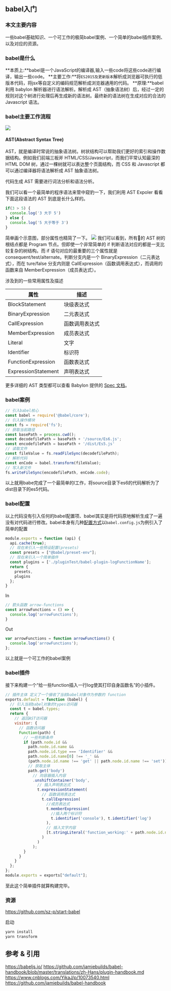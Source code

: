 
## babel入门
### 本文主要内容
一些babel基础知识、一个可工作的极简babel案例、一个简单的babel插件案例、以及对应的资源。
### babel是什么
**本质上:**babel是一个JavaScript的编译器,输入一些code将这些code进行编译，输出一些code。
**主要工作:**将`ES2015及更新版本`解析成浏览器可执行的低版本代码，将jsx等自定义的编码规范解析成浏览器通用的代码。
**原理:**babel 利用 babylon 解析器进行语法解析。解析成 AST（抽象语法树）后，经过一定的规则对这个树进行处理后再生成新的语法树。最终新的语法树在生成对应的合法的 Javascript 语法。

### babel主要工作流程
![](https://img2018.cnblogs.com/blog/670552/201812/670552-20181205212510553-1362113919.png)
#### AST(Abstract Syntax Tree)
AST，就是编译时常说的抽象语法树。树状结构可以帮助我们更好的索引和操作数据结构。例如我们前端三板斧 HTML/CSS/Javascript，而我们平常认知最深的 HTML DOM 树，通过一棵树就可以表达整个页面结构，而 CSS 和 Javascript 都可以通过编译器将语法解析成 AST 抽象语法树。

代码生成 AST 需要进行词法分析和语法分析。

我们可以看一个最简单的程序语法来管中窥豹一下，我们利用 AST Expoler 看看下面这段语法的 AST 到底是长什么样的。
```javascript
if(3 > 5) {
  console.log('3 大于 5')
} else {
  console.log('5 大于等于 3')
}
```
简单画个示意图，部分属性也精简了一下。
![](https://img2018.cnblogs.com/blog/670552/201812/670552-20181205212523750-1252562475.png)
我们可以看到，所有的 AST 树的根结点都是 Program 节点。但即使一个非常简单的 if 判断语法对应的都是一支比较复杂的树结构。而 if 语句对应的最重要的三个属性就是 consequent/test/alternate。判断分支内是一个 BinaryExpression（二元表达式），而在 ture/false 分支内则是 CallExpression（函数调用表达式），而调用的函数来自 MemberExpression（成员表达式）。

涉及到的一些常用属性及描述

| 属性                | 描述           |
| ------------------- | -------------- |
| BlockStatement      | 块级表达式     |
| BinaryExpression    | 二元表达式     |
| CallExpression      | 函数调用表达式 |
| MemberExpression    | 成员表达式     |
| Literal             | 文字           |
| Identifier          | 标识符         |
| FunctionExpression  | 函数表达式     |
| ExpressionStatement | 声明表达式     |

更多详细的 AST 类型都可以查看 Babylon 提供的 [Spec 文档](https://github.com/babel/babylon/blob/master/ast/spec.md)。

### babel案例

```javascript
// 引入babel核心
const babel = require('@babel/core');
// 引入操作模块
const fs = require('fs');
// 获取当前路径
const basePath = process.cwd();
const decodefilePath = basePath + '/source/Es6.js';
const encodefilePath = basePath + '/dist/Es5.js'
// 读取文件
const fileValue = fs.readFileSync(decodefilePath);
// 解析代码
const enCode = babel.transform(fileValue);
// 写入新文件
fs.writeFileSync(encodefilePath, enCode.code);
```

以上就用babe完成了一个最简单的l工作，将source目录下es6的代码解析为了dist目录下的es5代码。

### babel配置

以上代码没有引入任何的babel配置项、babel其实是将代码原地解析生成了一遍没有对代码进行修改。babel本身有几种[配置方式]( https://babeljs.io/docs/en/configuration )以`babel.config.js`为例引入了简单的配置

```javascript
module.exports = function (api) {
  api.cache(true);
  // 现在来引入一些预设配置(presets)
  const presets = ["@babel/preset-env"]; 
  // 现在来引入一个简单插件
  const plugins = ['./pluginTest/babel-plugin-logFunctionName'];
  return {
    presets,
    plugins
  };
} 
```

In

```javascript
// 箭头函数 arrow-functions
const arrowFunctions = () => {
  console.log('arrowFunctions');
}
```

Out

```javascript
var arrowFunctions = function arrowFunctions() {
  console.log('arrowFunctions');
};
```

以上就是一个可工作的babel案例

### babel插件

接下来构建一个“给一些function插入一行log使其打印自身函数名”的小插件。

```javascript
// 插件主体 定义了一个接收了当前babel对象作为参数的 function
exports.default = function (babel) {
  // 引入当前babel对象的types访问器
  const t = babel.types;
  return {
    // 返回AST访问器
    visitor: {
      // 函数访问器
      Function(path) {
        // 一些判断条件
        if (path.node.id &&
          path.node.id.name &&
          path.node.id.type === 'Identifier' &&
          path.node.id.name[0] !== '_' &&
          (path.node.id.name !== 'get' || path.node.id.name !== 'set')) {
          // 获取主体
          path.get('body')
            // 向容器插入内容
            .unshiftContainer('body',
              // 插入声明表达式
              t.expressionStatement(
                // 函数调用表达式
                t.callExpression(
                  //成员表达式
                  t.memberExpression(
                    //插入两个标识符
                    t.identifier('console'), t.identifier('log')
                  ),
                  // 插入文字内容
                  [t.stringLiteral('function_working:' + path.node.id.name)]
                )
              )
            );
        }
      }
    }
  };
};
module.exports = exports["default"];
```

至此这个简单插件就算构建完毕。

### 资源

[ https://github.com/sz-p/start-babel ]( https://github.com/sz-p/start-babel )

启动

```javascript
yarn install
yarn transform
```

## 参考 & 引用

https://babeljs.io/
https://github.com/jamiebuilds/babel-handbook/blob/master/translations/zh-Hans/plugin-handbook.md
https://www.cnblogs.com/YikaJ/p/10073540.html
https://github.com/jamiebuilds/babel-handbook 